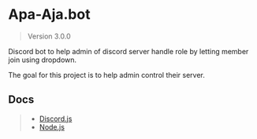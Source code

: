 # Apa-Aja.bot

> Version 3.0.0

Discord bot to help admin of discord server handle role by letting member join using dropdown.

The goal for this project is to help admin control their server.

## Docs

> - [Discord.js](https://discord.js.org/)
> - [Node.js](https://nodejs.org/en)
